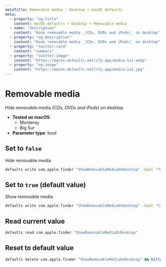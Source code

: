 ```yaml
---
metaTitle: Removable media | Desktop | macOS defaults
meta:
  - property: "og:title"
    content: macOS defaults > Desktop > Removable media
  - name: "description"
    content: "Hide removable media _(CDs, DVDs and iPods)_ on desktop"
  - property: "og:description"
    content: "Hide removable media _(CDs, DVDs and iPods)_ on desktop"
  - property: "twitter:card"
    content: "summary"
  - property: "twitter:image"
    content: "https://macos-defaults.netlify.app/media-1x1.webp"
  - property: "og:image"
    content: "https://macos-defaults.netlify.app/media-1x1.jpg"
---
```

# Removable media

Hide removable media _(CDs, DVDs and iPods)_ on desktop

<!-- break lists -->

- **Tested on macOS**:
  * Monterey
  * Big Sur
- **Parameter type**: bool

## Set to `false`

Hide removable media

```bash
defaults write com.apple.finder "ShowRemovableMediaOnDesktop" -bool "false" && killall Finder
```

## Set to `true` (default value)

Show removable media

```bash
defaults write com.apple.finder "ShowRemovableMediaOnDesktop" -bool "true" && killall Finder
```

## Read current value
```bash
defaults read com.apple.finder "ShowRemovableMediaOnDesktop"
```

## Reset to default value
```bash
defaults delete com.apple.finder "ShowRemovableMediaOnDesktop" && killall Finder
```
